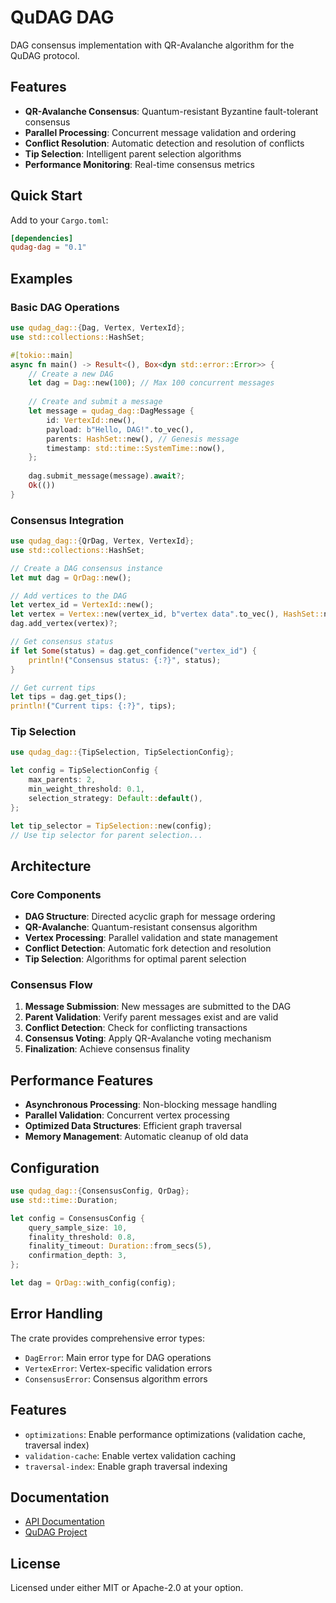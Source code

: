 # QuDAG DAG

DAG consensus implementation with QR-Avalanche algorithm for the QuDAG protocol.

## Features

- **QR-Avalanche Consensus**: Quantum-resistant Byzantine fault-tolerant consensus
- **Parallel Processing**: Concurrent message validation and ordering
- **Conflict Resolution**: Automatic detection and resolution of conflicts
- **Tip Selection**: Intelligent parent selection algorithms
- **Performance Monitoring**: Real-time consensus metrics

## Quick Start

Add to your `Cargo.toml`:

```toml
[dependencies]
qudag-dag = "0.1"
```

## Examples

### Basic DAG Operations

```rust
use qudag_dag::{Dag, Vertex, VertexId};
use std::collections::HashSet;

#[tokio::main]
async fn main() -> Result<(), Box<dyn std::error::Error>> {
    // Create a new DAG
    let dag = Dag::new(100); // Max 100 concurrent messages
    
    // Create and submit a message
    let message = qudag_dag::DagMessage {
        id: VertexId::new(),
        payload: b"Hello, DAG!".to_vec(),
        parents: HashSet::new(), // Genesis message
        timestamp: std::time::SystemTime::now(),
    };
    
    dag.submit_message(message).await?;
    Ok(())
}
```

### Consensus Integration

```rust
use qudag_dag::{QrDag, Vertex, VertexId};
use std::collections::HashSet;

// Create a DAG consensus instance
let mut dag = QrDag::new();

// Add vertices to the DAG
let vertex_id = VertexId::new();
let vertex = Vertex::new(vertex_id, b"vertex data".to_vec(), HashSet::new());
dag.add_vertex(vertex)?;

// Get consensus status
if let Some(status) = dag.get_confidence("vertex_id") {
    println!("Consensus status: {:?}", status);
}

// Get current tips
let tips = dag.get_tips();
println!("Current tips: {:?}", tips);
```

### Tip Selection

```rust
use qudag_dag::{TipSelection, TipSelectionConfig};

let config = TipSelectionConfig {
    max_parents: 2,
    min_weight_threshold: 0.1,
    selection_strategy: Default::default(),
};

let tip_selector = TipSelection::new(config);
// Use tip selector for parent selection...
```

## Architecture

### Core Components

- **DAG Structure**: Directed acyclic graph for message ordering
- **QR-Avalanche**: Quantum-resistant consensus algorithm
- **Vertex Processing**: Parallel validation and state management
- **Conflict Detection**: Automatic fork detection and resolution
- **Tip Selection**: Algorithms for optimal parent selection

### Consensus Flow

1. **Message Submission**: New messages are submitted to the DAG
2. **Parent Validation**: Verify parent messages exist and are valid
3. **Conflict Detection**: Check for conflicting transactions
4. **Consensus Voting**: Apply QR-Avalanche voting mechanism
5. **Finalization**: Achieve consensus finality

## Performance Features

- **Asynchronous Processing**: Non-blocking message handling
- **Parallel Validation**: Concurrent vertex processing
- **Optimized Data Structures**: Efficient graph traversal
- **Memory Management**: Automatic cleanup of old data

## Configuration

```rust
use qudag_dag::{ConsensusConfig, QrDag};
use std::time::Duration;

let config = ConsensusConfig {
    query_sample_size: 10,
    finality_threshold: 0.8,
    finality_timeout: Duration::from_secs(5),
    confirmation_depth: 3,
};

let dag = QrDag::with_config(config);
```

## Error Handling

The crate provides comprehensive error types:

- `DagError`: Main error type for DAG operations
- `VertexError`: Vertex-specific validation errors
- `ConsensusError`: Consensus algorithm errors

## Features

- `optimizations`: Enable performance optimizations (validation cache, traversal index)
- `validation-cache`: Enable vertex validation caching
- `traversal-index`: Enable graph traversal indexing

## Documentation

- [API Documentation](https://docs.rs/qudag-dag)
- [QuDAG Project](https://github.com/ruvnet/QuDAG)

## License

Licensed under either MIT or Apache-2.0 at your option.